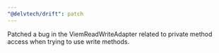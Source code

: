 ```yaml
---
"@delvtech/drift": patch
---
```


Patched a bug in the ViemReadWriteAdapter related to private method access when trying to use write methods.
